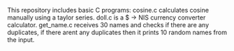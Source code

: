 This repository includes basic C programs:
cosine.c calculates cosine manually using a taylor series.
doll.c is a $ -> NIS currency converter calculator.
get_name.c receives 30 names and checks if there are any duplicates, if there arent any duplicates then it prints 10 random names from the input.
